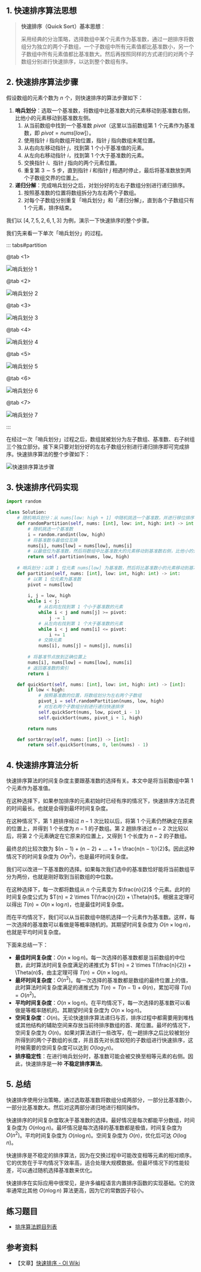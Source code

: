 ## 1. 快速排序算法思想

> **快速排序（Quick Sort）基本思想**：
>
> 采用经典的分治策略，选择数组中某个元素作为基准数，通过一趟排序将数组分为独立的两个子数组，一个子数组中所有元素值都比基准数小，另一个子数组中所有元素值都比基准数大。然后再按照同样的方式递归的对两个子数组分别进行快速排序，以达到整个数组有序。
>

## 2. 快速排序算法步骤

假设数组的元素个数为 $n$ 个，则快速排序的算法步骤如下：

1. **哨兵划分**：选取一个基准数，将数组中比基准数大的元素移动到基准数右侧，比他小的元素移动到基准数左侧。
   1. 从当前数组中找到一个基准数 $pivot$（这里以当前数组第 $1$ 个元素作为基准数，即 $pivot = nums[low]$）。
   2. 使用指针 $i$ 指向数组开始位置，指针 $j$  指向数组末尾位置。
   3. 从右向左移动指针 $j$，找到第 $1$ 个小于基准值的元素。
   4. 从左向右移动指针 $i$，找到第 $1$ 个大于基准数的元素。
   5. 交换指针 $i$、指针 $j$ 指向的两个元素位置。
   6. 重复第 $3 \sim 5$ 步，直到指针 $i$ 和指针 $j$ 相遇时停止，最后将基准数放到两个子数组交界的位置上。
2. **递归分解**：完成哨兵划分之后，对划分好的左右子数组分别进行递归排序。
   1. 按照基准数的位置将数组拆分为左右两个子数组。
   2. 对每个子数组分别重复「哨兵划分」和「递归分解」，直到各个子数组只有 $1$ 个元素，排序结束。

我们以 $[4, 7, 5, 2, 6, 1, 3]$ 为例，演示一下快速排序的整个步骤。

我们先来看一下单次「哨兵划分」的过程。

::: tabs#partition

@tab <1>

![哨兵划分 1](https://qcdn.itcharge.cn/images/20230818175908.png)

@tab <2>

![哨兵划分 2](https://qcdn.itcharge.cn/images/20230818175922.png)

@tab <3>

![哨兵划分 3](https://qcdn.itcharge.cn/images/20230818175952.png)

@tab <4>

![哨兵划分 4](https://qcdn.itcharge.cn/images/20230818180001.png)

@tab <5>

![哨兵划分 5](https://qcdn.itcharge.cn/images/20230818180009.png)

@tab <6>

![哨兵划分 6](https://qcdn.itcharge.cn/images/20230818180019.png)

@tab <7>

![哨兵划分 7](https://qcdn.itcharge.cn/images/20230818180027.png)

:::

在经过一次「哨兵划分」过程之后，数组就被划分为左子数组、基准数、右子树组三个独立部分。接下来只要对划分好的左右子数组分别进行递归排序即可完成排序。快速排序算法的整个步骤如下：

![快速排序算法步骤](https://qcdn.itcharge.cn/images/20230818153642.png)

## 3. 快速排序代码实现

```python
import random

class Solution:
    # 随机哨兵划分：从 nums[low: high + 1] 中随机挑选一个基准数，并进行移位排序
    def randomPartition(self, nums: [int], low: int, high: int) -> int:
        # 随机挑选一个基准数
        i = random.randint(low, high)
        # 将基准数与最低位互换
        nums[i], nums[low] = nums[low], nums[i]
        # 以最低位为基准数，然后将数组中比基准数大的元素移动到基准数右侧，比他小的元素移动到基准数左侧。最后将基准数放到正确位置上
        return self.partition(nums, low, high)
    
    # 哨兵划分：以第 1 位元素 nums[low] 为基准数，然后将比基准数小的元素移动到基准数左侧，将比基准数大的元素移动到基准数右侧，最后将基准数放到正确位置上
    def partition(self, nums: [int], low: int, high: int) -> int:
        # 以第 1 位元素为基准数
        pivot = nums[low]
        
        i, j = low, high
        while i < j:
            # 从右向左找到第 1 个小于基准数的元素
            while i < j and nums[j] >= pivot:
                j -= 1
            # 从左向右找到第 1 个大于基准数的元素
            while i < j and nums[i] <= pivot:
                i += 1
            # 交换元素
            nums[i], nums[j] = nums[j], nums[i]
        
        # 将基准节点放到正确位置上
        nums[i], nums[low] = nums[low], nums[i]
        # 返回基准数的索引
        return i

    def quickSort(self, nums: [int], low: int, high: int) -> [int]:
        if low < high:
            # 按照基准数的位置，将数组划分为左右两个子数组
            pivot_i = self.randomPartition(nums, low, high)
            # 对左右两个子数组分别进行递归快速排序
            self.quickSort(nums, low, pivot_i - 1)
            self.quickSort(nums, pivot_i + 1, high)

        return nums

    def sortArray(self, nums: [int]) -> [int]:
        return self.quickSort(nums, 0, len(nums) - 1)
```

## 4. 快速排序算法分析

快速排序算法的时间复杂度主要跟基准数的选择有关。本文中是将当前数组中第 $1$ 个元素作为基准值。

在这种选择下，如果参加排序的元素初始时已经有序的情况下，快速排序方法花费的时间最长。也就是会得到最坏时间复杂度。

在这种情况下，第 $1$ 趟排序经过 $n - 1$ 次比较以后，将第 $1$ 个元素仍然确定在原来的位置上，并得到 $1$ 个长度为 $n - 1$ 的子数组。第 $2$ 趟排序进过 $n - 2$ 次比较以后，将第 $2$ 个元素确定在它原来的位置上，又得到 $1$ 个长度为 $n - 2$ 的子数组。

最终总的比较次数为 $(n − 1) + (n − 2) + … + 1 = \frac{n(n − 1)}{2}$。因此这种情况下的时间复杂度为 $O(n^2)$，也是最坏时间复杂度。

我们可以改进一下基准数的选择。如果每次我们选中的基准数恰好能将当前数组平分为两份，也就是刚好取到当前数组的中位数。

在这种选择下，每一次都将数组从 $n$ 个元素变为 $\frac{n}{2}$ 个元素。此时的时间复杂度公式为 $T(n) = 2 \times T(\frac{n}{2}) + \Theta(n)$。根据主定理可以得出 $T(n) = O(n \times \log n)$，也是最佳时间复杂度。

而在平均情况下，我们可以从当前数组中随机选择一个元素作为基准数。这样，每一次选择的基准数可以看做是等概率随机的。其期望时间复杂度为 $O(n \times \log n)$，也就是平均时间复杂度。

下面来总结一下：

- **最佳时间复杂度**：$O(n \times \log n)$。每一次选择的基准数都是当前数组的中位数，此时算法时间复杂度满足的递推式为 $T(n) = 2 \times T(\frac{n}{2}) + \Theta(n)$，由主定理可得 $T(n) = O(n \times \log n)$。
- **最坏时间复杂度**：$O(n^2)$。每一次选择的基准数都是数组的最终位置上的值，此时算法时间复杂度满足的递推式为 $T(n) = T(n - 1) + \Theta(n)$，累加可得 $T(n) = O(n^2)$。
- **平均时间复杂度**：$O(n \times \log n)$。在平均情况下，每一次选择的基准数可以看做是等概率随机的。其期望时间复杂度为 $O(n \times \log n)$。
- **空间复杂度**：$O(n)$。无论快速排序算法递归与否，排序过程中都需要用到堆栈或其他结构的辅助空间来存放当前待排序数组的首、尾位置。最坏的情况下，空间复杂度为 $O(n)$。如果对算法进行一些改写，在一趟排序之后比较被划分所得到的两个子数组的长度，并且首先对长度较短的子数组进行快速排序，这时候需要的空间复杂度可以达到 $O(log_2 n)$。
- **排序稳定性**：在进行哨兵划分时，基准数可能会被交换至相等元素的右侧。因此，快速排序是一种 **不稳定排序算法**。

## 5. 总结

快速排序使用分治策略，通过选取基准数将数组分成两部分，一部分比基准数小，一部分比基准数大。然后对这两部分递归地进行相同操作。

快速排序的时间复杂度取决于基准数的选择。最好情况是每次都能平分数组，时间复杂度为 $O(n \log n)$。最坏情况是每次选择的基准数都是极值，时间复杂度为 $O(n^2)$。平均时间复杂度为 $O(n \log n)$。空间复杂度为 $O(n)$，优化后可达 $O(\log n)$。

快速排序是不稳定的排序算法，因为在交换过程中可能改变相等元素的相对顺序。它的优势在于平均情况下效率高，适合处理大规模数据。但最坏情况下的性能较差，可以通过随机选择基准数来优化。

快速排序在实际应用中很常见，是许多编程语言内置排序函数的实现基础。它的效率通常比其他 $O(n \log n)$ 算法更高，因为它的常数因子较小。

## 练习题目

- [排序算法题目列表](https://github.com/ITCharge/AlgoNote/tree/main/docs/00_preface/00_06_categories_list.md#%E6%8E%92%E5%BA%8F%E7%AE%97%E6%B3%95%E9%A2%98%E7%9B%AE)

## 参考资料

- 【文章】[快速排序 - OI Wiki](https://oi-wiki.org/basic/quick-sort/)
